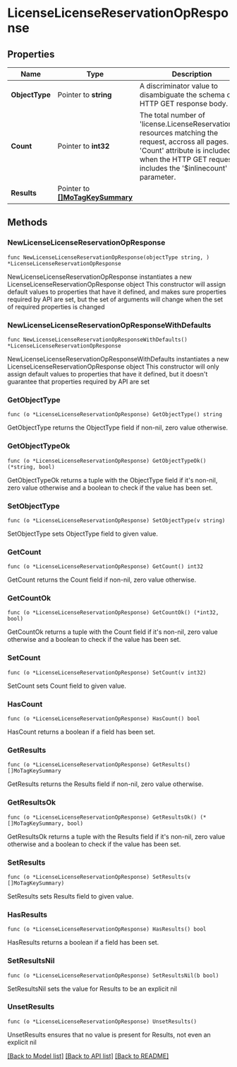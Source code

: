 # LicenseLicenseReservationOpResponse

## Properties

Name | Type | Description | Notes
------------ | ------------- | ------------- | -------------
**ObjectType** | Pointer to **string** | A discriminator value to disambiguate the schema of a HTTP GET response body. | 
**Count** | Pointer to **int32** | The total number of &#39;license.LicenseReservationOp&#39; resources matching the request, accross all pages. The &#39;Count&#39; attribute is included when the HTTP GET request includes the &#39;$inlinecount&#39; parameter. | [optional] 
**Results** | Pointer to [**[]MoTagKeySummary**](mo.TagKeySummary.md) |  | [optional] 

## Methods

### NewLicenseLicenseReservationOpResponse

`func NewLicenseLicenseReservationOpResponse(objectType string, ) *LicenseLicenseReservationOpResponse`

NewLicenseLicenseReservationOpResponse instantiates a new LicenseLicenseReservationOpResponse object
This constructor will assign default values to properties that have it defined,
and makes sure properties required by API are set, but the set of arguments
will change when the set of required properties is changed

### NewLicenseLicenseReservationOpResponseWithDefaults

`func NewLicenseLicenseReservationOpResponseWithDefaults() *LicenseLicenseReservationOpResponse`

NewLicenseLicenseReservationOpResponseWithDefaults instantiates a new LicenseLicenseReservationOpResponse object
This constructor will only assign default values to properties that have it defined,
but it doesn't guarantee that properties required by API are set

### GetObjectType

`func (o *LicenseLicenseReservationOpResponse) GetObjectType() string`

GetObjectType returns the ObjectType field if non-nil, zero value otherwise.

### GetObjectTypeOk

`func (o *LicenseLicenseReservationOpResponse) GetObjectTypeOk() (*string, bool)`

GetObjectTypeOk returns a tuple with the ObjectType field if it's non-nil, zero value otherwise
and a boolean to check if the value has been set.

### SetObjectType

`func (o *LicenseLicenseReservationOpResponse) SetObjectType(v string)`

SetObjectType sets ObjectType field to given value.


### GetCount

`func (o *LicenseLicenseReservationOpResponse) GetCount() int32`

GetCount returns the Count field if non-nil, zero value otherwise.

### GetCountOk

`func (o *LicenseLicenseReservationOpResponse) GetCountOk() (*int32, bool)`

GetCountOk returns a tuple with the Count field if it's non-nil, zero value otherwise
and a boolean to check if the value has been set.

### SetCount

`func (o *LicenseLicenseReservationOpResponse) SetCount(v int32)`

SetCount sets Count field to given value.

### HasCount

`func (o *LicenseLicenseReservationOpResponse) HasCount() bool`

HasCount returns a boolean if a field has been set.

### GetResults

`func (o *LicenseLicenseReservationOpResponse) GetResults() []MoTagKeySummary`

GetResults returns the Results field if non-nil, zero value otherwise.

### GetResultsOk

`func (o *LicenseLicenseReservationOpResponse) GetResultsOk() (*[]MoTagKeySummary, bool)`

GetResultsOk returns a tuple with the Results field if it's non-nil, zero value otherwise
and a boolean to check if the value has been set.

### SetResults

`func (o *LicenseLicenseReservationOpResponse) SetResults(v []MoTagKeySummary)`

SetResults sets Results field to given value.

### HasResults

`func (o *LicenseLicenseReservationOpResponse) HasResults() bool`

HasResults returns a boolean if a field has been set.

### SetResultsNil

`func (o *LicenseLicenseReservationOpResponse) SetResultsNil(b bool)`

 SetResultsNil sets the value for Results to be an explicit nil

### UnsetResults
`func (o *LicenseLicenseReservationOpResponse) UnsetResults()`

UnsetResults ensures that no value is present for Results, not even an explicit nil

[[Back to Model list]](../README.md#documentation-for-models) [[Back to API list]](../README.md#documentation-for-api-endpoints) [[Back to README]](../README.md)


